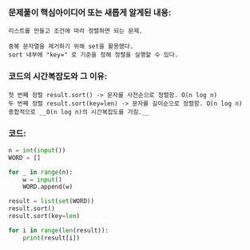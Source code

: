 ### 문제풀이 핵심아이디어 또는 새롭게 알게된 내용: 
    리스트를 만들고 조건에 따라 정렬하면 되는 문제.

    중복 문자열을 제거하기 위해 set을 활용했다.
    sort 내부에 "key=" 로 기준을 정해 정렬을 실행할 수 있다.

### 코드의 시간복잡도와 그 이유:
    첫 번째 정렬 result.sort() -> 문자를 사전순으로 정렬함. O(n log n)
    두 번째 정렬 result.sort(key=len) -> 문자를 길이순으로 정렬함. O(n log n)
    종합적으로 __O(n log n)의 시간복잡도를 가짐.__


### 코드:
```python
n = int(input())
WORD = []

for _ in range(n):
    w = input()
    WORD.append(w)

result = list(set(WORD))
result.sort()
result.sort(key=len)

for i in range(len(result)):
    print(result[i])
```